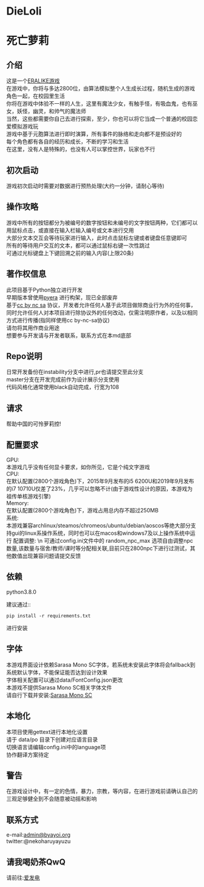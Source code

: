 DieLoli
====
死亡萝莉
====

介绍
----
这是一个[ERALIKE游戏](http://www.emuera.net/) \
在游戏中，你将与多达2800位，由算法模拟整个人生成长过程，随机生成的游戏角色一起，在校园里生活 \
你将在游戏中体验不一样的人生，这里有魔法少女，有触手怪，有吸血鬼，也有巫女，妖怪，幽灵，和帅气的魔法师 \
当然，这些都需要你自己去进行探索，至少，你也可以将它当成一个普通的校园恋爱模拟游戏玩 \
游戏中基于元胞算法进行即时演算，所有事件的脉络和走向都不是预设好的 \
每个角色都有各自的经历和成长，不断的学习和生活 \
在这里，没有人是特殊的，也没有人可以掌控世界，玩家也不行

初次启动
----
游戏初次启动时需要对数据进行预热处理(大约一分钟，请耐心等待)

操作攻略
----
游戏中所有的按钮都分为被编号的数字按钮和未编号的文字按钮两种，它们都可以用鼠标点击，或直接在输入栏输入编号或文本进行交用 \
大部分文本交互会等待玩家进行输入，此时点击鼠标左键或者键盘任意键即可 \
所有的等待用户交互的文本，都可以通过鼠标右键一次性跳过 \
可通过光标键盘上下键回溯之前的输入内容(上限20条)

著作权信息
----
此项目基于Python独立进行开发 \
早期版本曾使用[pyera](https://github.com/qsjl11/pyera/) 进行构架，现已全部废弃 \
基于[cc by nc sa](http://creativecommons.org/licenses/by-nc-sa/2.0/) 协议，开发者允许任何人基于此项目做除商业行为外的任何事，同时允许任何人对本项目进行除协议外的任何改动，仅需注明原作者，以及以相同方式进行传播(指同样使用cc by-nc-sa协议) \
请勿将其用作商业用途 \
想要参与开发请与开发者联系，联系方式在本md底部

Repo说明
----
日常开发备份在instability分支中进行,pr也请提交至此分支 \
master分支在开发完成前作为设计展示分支使用 \
代码风格化通常使用black自动完成，行宽为108

请求
----
帮助中国的可怜萝莉控!

配置要求
----
GPU: \
本游戏几乎没有任何显卡要求，如你所见，它是个纯文字游戏 \
CPU: \
在默认配置(2800个游戏角色)下，2015年9月发布的i5 6200U和2019年9月发布的i7 10710U仅差了23%，几乎可以忽略不计(由于游戏性设计的原因，本游戏为祖传单核游戏引擎) \
Memory: \
在默认配置(2800个游戏角色)下，游戏占用总内存不超过250MB \
系统: \
本游戏兼容archlinux/steamos/chromeos/ubuntu/debian/aoscos等绝大部分支持gui的linux系操作系统，同时也可以在macos和windows7及以上操作系统中运行
配置调整: \n
可通过config.ini文件中的 random_npc_max 选项自由调整npc数量,该数量与宿舍/教师/课时等分配相关联,目前只在2800npc下进行过测试，其他数值出现兼容问题请提交反馈

依赖
----
python3.8.0

建议通过::

    pip install -r requirements.txt

进行安装

字体
----
本游戏界面设计依赖Sarasa Mono SC字体，若系统未安装此字体将会fallback到系统默认字体，不能保证能否达到设计效果 \
字体相关配置可以通过data/FontConfig.json更改 \
本游戏不提供Sarasa Mono SC相关字体文件 \
请自行下载并安装:[Sarasa Mono SC](https://github.com/be5invis/Sarasa-Gothic)

本地化
----
本项目使用gettext进行本地化设置 \
请于 data/po 目录下创建对应语言目录 \
切换语言请编辑config.ini中的language项 \
协作翻译方案待定

警告
----
在游戏设计中，有一定的色情，暴力，宗教，等内容，在进行游戏前请确认自己的三观足够健全到不会随意被动摇和影响

联系方式
----
e-mail:admin@byayoi.org \
twitter:@nekoharuyayuzu

请我喝奶茶QwQ
----
请前往:[爱发电](https://afadian.net/@byayoi)
